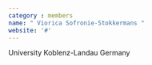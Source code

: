 ```yaml
---
category : members
name: " Viorica Sofronie-Stokkermans " 
website: '#'
---
```

University Koblenz-Landau
Germany

